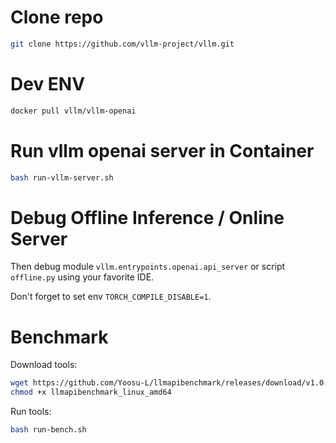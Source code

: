 # Clone repo

```bash
git clone https://github.com/vllm-project/vllm.git
```

# Dev ENV

```bash
docker pull vllm/vllm-openai
```

# Run vllm openai server in Container

```bash
bash run-vllm-server.sh 
```

# Debug Offline Inference / Online Server

Then debug module `vllm.entrypoints.openai.api_server` or script `offline.py` using your favorite IDE.

Don't forget to set env `TORCH_COMPILE_DISABLE=1`.

# Benchmark

Download tools:

```bash
wget https://github.com/Yoosu-L/llmapibenchmark/releases/download/v1.0.2/llmapibenchmark_linux_amd64
chmod +x llmapibenchmark_linux_amd64
```

Run tools:

```bash
bash run-bench.sh
```
